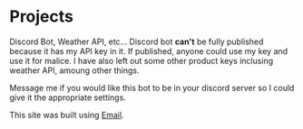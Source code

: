 # Projects
Discord Bot, Weather API, etc...
Discord bot **can't** be fully published because it has my API key in it. If published, anyone could use my key and use it for malice. I have also left out some other product keys inclusing weather API, amoung other things. 

Message me if you would like this bot to be in your discord server so I could give it the appropriate settings.

This site was built using [Email](mailto:jovanniochoa38@gmail.com).
